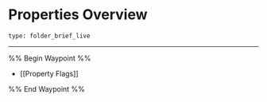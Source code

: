 # Properties Overview
 
```ccard
type: folder_brief_live
```
 
---

%% Begin Waypoint %%
- [[Property Flags]]

%% End Waypoint %%
